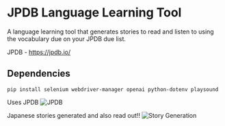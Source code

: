 # JPDB Language Learning Tool

A language learning tool that generates stories to read and listen to using the vocabulary due on your JPDB due list.

JPDB - https://jpdb.io/


## Dependencies
```pip install selenium webdriver-manager openai python-dotenv playsound```


Uses JPDB
![JPDB](/images/pic1.png)



Japanese stories generated and also read out!!
![Story Generation](/images/pic2.png)